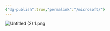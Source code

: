 ```yaml
---
{"dg-publish":true,"permalink":"/microsoft/"}
---
```


![Untitled (2) 1.png](/img/user/Untitled%20(2)%201.png)